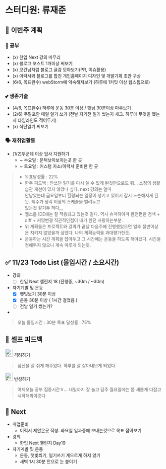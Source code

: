 # 스터디원: 류재준

## 🚀 이번주 계획

### 📝 공부
- (x) 한입 Next 강의 마무리
- (x) 블로그 포스트 1개이상 써보기
- (x) 모건님처럼 블로그 글감 모아보기(PR, 이슈활용)
- (x) 이력서와 블로그를 합친 개인홈페이지 디자인 및 개발기획 초안 구상
- (6/6, 목표완수) webStorm에 익숙해져보기 (하루에 1커밋 이상 웹스톰으로)
### 💕 생존기술
- (4/6, 목표완수) 하루에 운동 30분 이상 / 햇님 30분이상 마주보기
- (2/6) 주말포함 매일 일기 쓰기 (전날 자기전 일기 썼는지 체크. 하루에 무엇을 했는지 타임라인도 적어두기)
- (x) 식단일기 써보기
### 🗣️ 재취업활동
- (1/2)두군데 이상 입사 지원하기
  - ~ 수요일 : 문턱낮아보이는곳 한 곳
  - ~ 토요일 : 커스텀 자소/이력서 준비한 한 곳

> - 목표달성률 : 22%
> - 한주 피드백 : 안쓰던 일기를 다시 쓸 수 있게 된것만으로도 뭐... 소정의 생활습관 개선이 있지 않았나 싶다. next 강의는 얼마<br/>
> 안남았는데 금요일부터 힐링되는 일정이 생기고 있어서 잠시 느슨해지게 된듯. 백수가 생각 이상의 스케쥴을 벌려두고 <br/>
> 있는것 같기두 허다,,,
> - 웹스톰 IDE에는 잘 적응되고 있는것 같다. 역시 슈퍼하이퍼 완전편한 검색 + diff + 커밋변경 직관적인점이 내가 완전 사랑하는부분.
> - 위 계획들은 프로젝트와 강의가 끝날 다음주에 진행했었으면 얼추 절반이상은 지키지 않았을까 싶었다. 나의 계획능력을 과대평가한듯.
> - 운동하는 시간 계획을 잡아두고 그 시간에는 운동을 하도록 해야겠다. 시간을 정해두지 않으니 계속 미루게 되는듯.



## ✅ 11/23 Todo List (몰입시간 / 소요시간)

- 강의
  - [ ] 한입 Next 챌린지 18 (진행중, ~30m / ~30m)
- 자기계발 및 운동
  - [x] 햇빛보기 30분 이상
  - [x] 운동 30분 이상 ( 1시간 걸었음 )
  - [ ] 전날 일기 썼는가?
- 

> 오늘 몰입시간 : 30분
> 목표 달성률 : 75%

## 🎉 셀프 피드백

<img src="https://raw.githubusercontent.com/Tarikul-Islam-Anik/Animated-Fluent-Emojis/master/Emojis/Smilies/Hugging%20Face.png" alt="Hugging Face" width="25" height="25"> 격려하기</img>

>  심신을 잘 쉬게 해주었다. 하루를 잘 살아내보게 되었다.


<img src="https://raw.githubusercontent.com/Tarikul-Islam-Anik/Animated-Fluent-Emojis/master/Emojis/Smilies/Face%20with%20Monocle.png" alt="Face with Monocle" width="25" height="25"> 반성하기</img>

> 어제오늘 공부 집중시간ㅎ... 내일까지 잘 놀고 담주 월요일에는 몸 새롭게 다잡고 시작해봐야것다

## 🌱 Next

- 취업준비
  - 이력서 제안온곳 작성. 화요일 일과중에 보내는것으로 목표 잡아보기
- 강의
  - 한입 Next 챌린지 Day19
- 자기계발 및 운동
  - 운동, 햇빛쐬기, 일기쓰기 게으르게 하지 않기
  - 새벽 1시 30분 안으로 눈 붙이기
